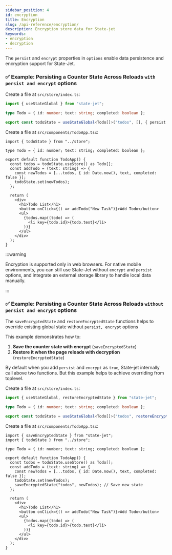 ```yaml
---
sidebar_position: 4
id: encryption
title: Encryption
slug: /api-reference/encryption/
description: Encryption store data for State-jet
keywords:
- encryption
- decryption
---
```


The `persist` and `encrypt` properties in `options` enable data persistence and encryption support for State-Jet.

### ✅ Example: Persisting a Counter State Across Reloads `with persist and encrypt` options

Create a file at `src/store/index.ts`:

```ts title="src/store/index.ts"
import { useStateGlobal } from "state-jet";

type Todo = { id: number; text: string; completed: boolean };

export const todoState = useStateGlobal<Todo[]>("todos", [], { persist: true, encrypt: true });
```

Create a file at `src/components/TodoApp.tsx`:

```tsx title="src/components/TodoApp.tsx"
import { todoState } from "../store";

type Todo = { id: number; text: string; completed: boolean };

export default function TodoApp() {
  const todos = todoState.useStore() as Todo[];
  const addTodo = (text: string) => {
    const newTodos = [...todos, { id: Date.now(), text, completed: false }];
    todoState.set(newTodos);
  };

  return (
    <div>
      <h1>Todo List</h1>
      <button onClick={() => addTodo("New Task")}>Add Todo</button>
      <ul>
        {todos.map((todo) => (
          <li key={todo.id}>{todo.text}</li>
        ))}
      </ul>
    </div>
  );
}

```

:::warning

Encryption is supported only in web browsers. For native mobile environments, you can still use State-Jet without `encrypt` and `persist` options, and integrate an external storage library to handle local data manually.

:::

### ✅ Example: Persisting a Counter State Across Reloads `without persist and encrypt` options

The `saveEncryptedState` and `restoreEncryptedState` functions helps to override existing global state without `persist, encrypt` options

This example demonstrates how to:

1. **Save the counter state with encrypt** (`saveEncryptedState`)
2. **Restore it when the page reloads with decryption** (`restoreEncryptedState`)

By default when you add `persist` and `encrypt` as `true`, State-jet internally call above two functions. But this example helps to achieve overriding from toplevel.

Create a file at `src/store/index.ts`:

```ts title="src/store/index.ts"
import { useStateGlobal, restoreEncryptedState } from "state-jet";

type Todo = { id: number; text: string; completed: boolean };

export const todoState = useStateGlobal<Todo[]>("todos", restoreEncryptedState("todos", []) as Todo[]);
```

Create a file at `src/components/TodoApp.tsx`:

```tsx title="src/components/TodoApp.tsx"
import { saveEncryptedState } from "state-jet";
import { todoState } from "../store";

type Todo = { id: number; text: string; completed: boolean };

export default function TodoApp() {
  const todos = todoState.useStore() as Todo[];
  const addTodo = (text: string) => {
    const newTodos = [...todos, { id: Date.now(), text, completed: false }];
    todoState.set(newTodos);
    saveEncryptedState("todos", newTodos); // Save new state
  };

  return (
    <div>
      <h1>Todo List</h1>
      <button onClick={() => addTodo("New Task")}>Add Todo</button>
      <ul>
        {todos.map((todo) => (
          <li key={todo.id}>{todo.text}</li>
        ))}
      </ul>
    </div>
  );
}

```

